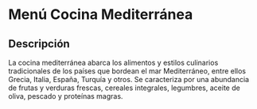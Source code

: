 # Menú Cocina Mediterránea

## Descripción
La cocina mediterránea abarca los alimentos y estilos culinarios tradicionales de los países que bordean el mar Mediterráneo, entre ellos Grecia, Italia, España, Turquía y otros. Se caracteriza por una abundancia de frutas y verduras frescas, cereales integrales, legumbres, aceite de oliva, pescado y proteínas magras.